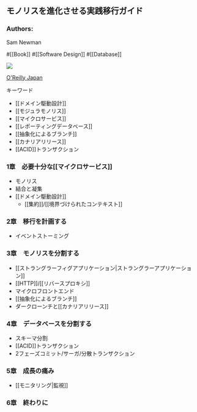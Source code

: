 ## モノリスを進化させる実践移行ガイド

### Authors:
Sam Newman

#[[Book]] #[[Software Design]] #[[Database]]

![](https://www.oreilly.co.jp/books/images/picture_large978-4-87311-931-1.jpeg)

[O'Reilly Japan](https://www.oreilly.co.jp//books/9784873119311/)


キーワード
- [[ドメイン駆動設計]]
- [[モジュラモノリス]]
- [[マイクロサービス]]
- [[レポーティングデータベース]]
- [[抽象化によるブランチ]]
- [[カナリアリリース]]
- [[ACID]]トランザクション

### 1章　必要十分な[[マイクロサービス]]
- モノリス
- 結合と凝集
- [[ドメイン駆動設計]]
  - [[集約]]/[[境界づけられたコンテキスト]]
### 2章　移行を計画する
- イベントストーミング
### 3章　モノリスを分割する
- [[ストラングラーフィグアプリケーション|ストラングラーアプリケーション]]
- [[HTTP]]/[[リバースプロキシ]]
- マイクロフロントエンド
- [[抽象化によるブランチ]]
- ダークローンチと[[カナリアリリース]]
### 4章　データベースを分割する
- スキーマ分割
- [[ACID]]トランザクション
- 2フェーズコミット/サーガ/分散トランザクション
### 5章　成長の痛み
- [[モニタリング|監視]]
### 6章　終わりに
